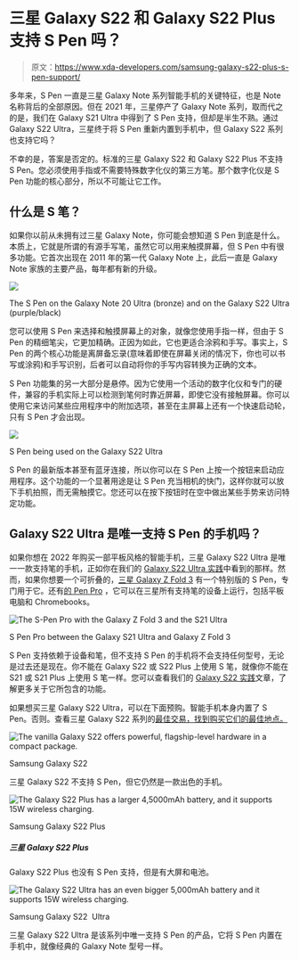 # 三星 Galaxy S22 和 Galaxy S22 Plus 支持 S Pen 吗？

> 原文：<https://www.xda-developers.com/samsung-galaxy-s22-plus-s-pen-support/>

多年来，S Pen 一直是三星 Galaxy Note 系列智能手机的关键特征，也是 Note 名称背后的全部原因。但在 2021 年，三星停产了 Galaxy Note 系列，取而代之的是，我们在 Galaxy S21 Ultra 中得到了 S Pen 支持，但却是半生不熟。通过 Galaxy S22 Ultra，三星终于将 S Pen 重新内置到手机中，但 Galaxy S22 系列也支持它吗？

不幸的是，答案是否定的。标准的三星 Galaxy S22 和 Galaxy S22 Plus 不支持 S Pen。您必须使用手指或不需要特殊数字化仪的第三方笔。那个数字化仪是 S Pen 功能的核心部分，所以不可能让它工作。

## 什么是 S 笔？

如果你以前从未拥有过三星 Galaxy Note，你可能会想知道 S Pen 到底是什么。本质上，它就是所谓的有源手写笔，虽然它可以用来触摸屏幕，但 S Pen 中有很多功能。它首次出现在 2011 年的第一代 Galaxy Note 上，此后一直是 Galaxy Note 家族的主要产品，每年都有新的升级。

 <picture>![](img/060ac3a70b9b10020a278b2238affeec.png)</picture> 

The S Pen on the Galaxy Note 20 Ultra (bronze) and on the Galaxy S22 Ultra (purple/black)

您可以使用 S Pen 来选择和触摸屏幕上的对象，就像您使用手指一样，但由于 S Pen 的精细笔尖，它更加精确。正因为如此，它也更适合涂鸦和手写。事实上，S Pen 的两个核心功能是离屏备忘录(意味着即使在屏幕关闭的情况下，你也可以书写或涂鸦)和手写识别，后者可以自动将你的手写内容转换为正确的文本。

S Pen 功能集的另一大部分是悬停。因为它使用一个活动的数字化仪和专门的硬件，兼容的手机实际上可以检测到笔何时靠近屏幕，即使它没有接触屏幕。你可以使用它来访问某些应用程序中的附加选项，甚至在主屏幕上还有一个快速启动轮，只有 S Pen 才会出现。

 <picture>![](img/110dddc3328ac14bf35abc819dd1dad7.png)</picture> 

S Pen being used on the Galaxy S22 Ultra

S Pen 的最新版本甚至有蓝牙连接，所以你可以在 S Pen 上按一个按钮来启动应用程序。这个功能的一个显著用途是让 S Pen 充当相机的快门，这样你就可以放下手机拍照，而无需触摸它。您还可以在按下按钮时在空中做出某些手势来访问特定功能。

## Galaxy S22 Ultra 是唯一支持 S Pen 的手机吗？

如果你想在 2022 年购买一部平板风格的智能手机，三星 Galaxy S22 Ultra 是唯一一款支持笔的手机，正如你在我们的 [Galaxy S22 Ultra 实践](https://www.xda-developers.com/samsung-galaxy-s22-ultra-hands-on/)中看到的那样。然而，如果你想要一个可折叠的，[三星 Galaxy Z Fold 3](https://www.xda-developers.com/samsung-galaxy-z-fold-3/) 有一个特别版的 S Pen，专门用于它。还有[的 Pen Pro](https://www.xda-developers.com/samsung-s-pen-pro/) ，它可以在三星所有支持笔的设备上运行，包括平板电脑和 Chromebooks。

 <picture>![The S-Pen Pro with the Galaxy Z Fold 3 and the S21 Ultra](img/fce3fccd34239b693d03912499491910.png)</picture> 

S Pen Pro between the Galaxy S21 Ultra and Galaxy Z Fold 3

S Pen 支持依赖于设备和笔，但不支持 S Pen 的手机将不会支持任何型号，无论是过去还是现在。你不能在 Galaxy S22 或 S22 Plus 上使用 S 笔，就像你不能在 S21 或 S21 Plus 上使用 S 笔一样。您可以查看我们的 [Galaxy S22 实践](https://www.xda-developers.com/samsung-galaxy-s22-hands-on/)文章，了解更多关于它所包含的功能。

如果想买三星 Galaxy S22 Ultra，可以在下面预购。智能手机本身内置了 S Pen。否则。查看三星 Galaxy S22 系列的[最佳交易，找到购买它们的最佳地点。](https://www.xda-developers.com/best-samsung-galaxy-s22-deals/)

 <picture>![The vanilla Galaxy S22 offers powerful, flagship-level hardware in a compact package.](img/704caf448897c4cc21eb33ea04eececf.png)</picture> 

Samsung Galaxy S22

三星 Galaxy S22 不支持 S Pen，但它仍然是一款出色的手机。

 <picture>![The Galaxy S22 Plus has a larger 4,5000mAh battery, and it supports 15W wireless charging.](img/2b6ba4ab9129d27fc50e575207b4dc61.png)</picture> 

Samsung Galaxy S22 Plus

##### 三星 Galaxy S22 Plus

Galaxy S22 Plus 也没有 S Pen 支持，但是有大屏和电池。

 <picture>![The Galaxy S22 Ultra has an even bigger 5,000mAh battery and it supports 15W wireless charging.](img/5fa0decfdccca6f3403821fdeed75792.png)</picture> 

Samsung Galaxy S22  Ultra

三星 Galaxy S22 Ultra 是该系列中唯一支持 S Pen 的产品，它将 S Pen 内置在手机中，就像经典的 Galaxy Note 型号一样。